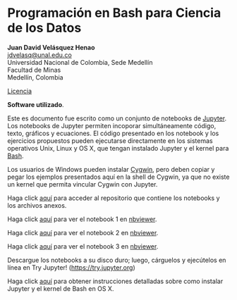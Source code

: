 # Programación en Bash para Ciencia de los Datos 

**Juan David Velásquez Henao**    
jdvelasq@unal.edu.co  
Universidad Nacional de Colombia, Sede Medellín  
Facultad de Minas  
Medellín, Colombia  

[Licencia](https://github.com/jdvelasq/transformacion-datos-bash/blob/master/LICENCIA.txt)

**Software utilizado**.


Este es documento fue escrito como un conjunto de notebooks de [Jupyter](http://jupyter.org). Los notebooks de Jupyter permiten incoporar simultáneamente código, texto, gráficos y ecuaciones. El código presentado en los notebook y los ejercicios propuestos pueden ejecutarse directamente en los sistemas operativos Unix, Linux y OS X, que tengan instalado Jupyter y el kernel para [Bash](https://github.com/takluyver/bash_kernel).


Los usuarios de Windows pueden instalar [Cygwin](https://www.cygwin.com), pero deben copiar y pegar los ejemplos presentados aquí en la shell de Cygwin, ya que no existe un kernel que permita vincular Cygwin con Jupyter.


Haga click [aquí](https://github.com/jdvelasq/transformacion-datos-bash) para acceder al repositorio que contiene los notebooks y los archivos anexos.

Haga click [aquí](http://nbviewer.jupyter.org/github/jdvelasq/transformacion-datos-bash/blob/master/transformacion-datos-bash-1.ipynb) para ver el notebook 1 en [nbviewer](http://nbviewer.jupyter.org).

Haga click [aquí](http://nbviewer.jupyter.org/github/jdvelasq/transformacion-datos-bash/blob/master/transformacion-datos-bash-2.ipynb) para ver el notebook 2 en [nbviewer](http://nbviewer.jupyter.org).

Haga click [aquí](http://nbviewer.jupyter.org/github/jdvelasq/transformacion-datos-bash/blob/master/transformacion-datos-bash-3.ipynb) para ver el notebook 3 en [nbviewer](http://nbviewer.jupyter.org).


Descargue los notebooks a su disco duro; luego, cárguelos y ejecútelos en línea en Try Jupyter! (https://try.jupyter.org)

Haga click [aquí](https://github.com/jdvelasq/guias-de-instalacion) para obtener instrucciones detalladas sobre como instalar Jupyter y el kernel de Bash en OS X.
